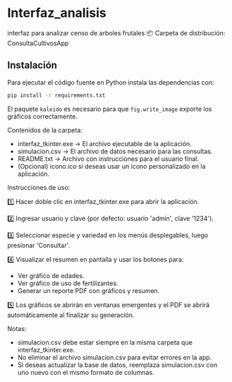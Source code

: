 # Interfaz_analisis
interfaz para analizar censo de arboles frutales
📦 Carpeta de distribución: ConsultaCultivosApp

## Instalación
Para ejecutar el código fuente en Python instala las dependencias con:
```bash
pip install -r requirements.txt
```
El paquete `kaleido` es necesario para que `fig.write_image` exporte los gráficos correctamente.

Contenidos de la carpeta:

- interfaz_tkinter.exe → El archivo ejecutable de la aplicación.
- simulacion.csv → El archivo de datos necesario para las consultas.
- README.txt → Archivo con instrucciones para el usuario final.
- (Opcional) icono.ico si deseas usar un ícono personalizado en la aplicación.

Instrucciones de uso:

1️⃣ Hacer doble clic en interfaz_tkinter.exe para abrir la aplicación.

2️⃣ Ingresar usuario y clave (por defecto: usuario 'admin', clave '1234').

3️⃣ Seleccionar especie y variedad en los menús desplegables, luego presionar 'Consultar'.

4️⃣ Visualizar el resumen en pantalla y usar los botones para:
- Ver gráfico de edades.
- Ver gráfico de uso de fertilizantes.
- Generar un reporte PDF con gráficos y resumen.

5️⃣ Los gráficos se abrirán en ventanas emergentes y el PDF se abrirá automáticamente al finalizar su generación.

Notas:
- simulacion.csv debe estar siempre en la misma carpeta que interfaz_tkinter.exe.
- No eliminar el archivo simulacion.csv para evitar errores en la app.
- Si deseas actualizar la base de datos, reemplaza simulacion.csv con uno nuevo con el mismo formato de columnas.
